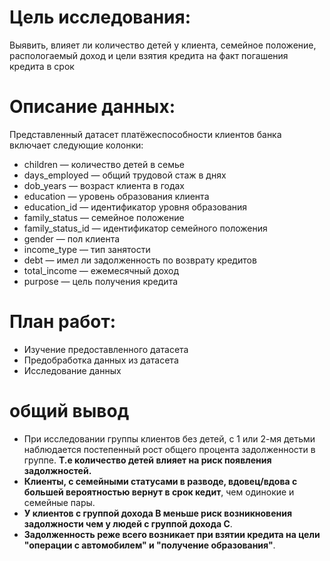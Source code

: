 # Цель исследования:
Выявить, влияет ли количество детей у клиента, семейное положение, распологаемый доход и цели взятия кредита на факт погашения кредита в срок

# Описание данных:
Представленный датасет платёжеспособности клиентов банка включает следующие колонки:
 - children — количество детей в семье 
 - days_employed — общий трудовой стаж в днях
 - dob_years — возраст клиента в годах
 - education — уровень образования клиента
 - education_id — идентификатор уровня образования
 - family_status — семейное положение
 - family_status_id — идентификатор семейного положения
 - gender — пол клиента
 - income_type — тип занятости
 - debt — имел ли задолженность по возврату кредитов
 - total_income — ежемесячный доход
 - purpose — цель получения кредита
 
# План работ:
- Изучение предоставленного датасета 
- Предобработка данных из датасета 
- Исследование данных

# общий вывод
- При исследовании группы клиентов без детей, с 1 или 2-мя детьми наблюдается постепенный рост общего процента задолженности в группе. **Т.е количество детей влияет на риск появления задолжностей.**
- **Клиенты, с семейными статусами в разводе, вдовец/вдова с большей вероятностью вернут в срок кедит**, чем одинокие и семейные пары.
- **У клиентов с группой дохода B меньше риск возникновения задолжности чем у людей с группой дохода С**.
- **Задолженность реже всего возникает при взятии кредита на цели "операции с автомобилем" и "получение образования"**.
